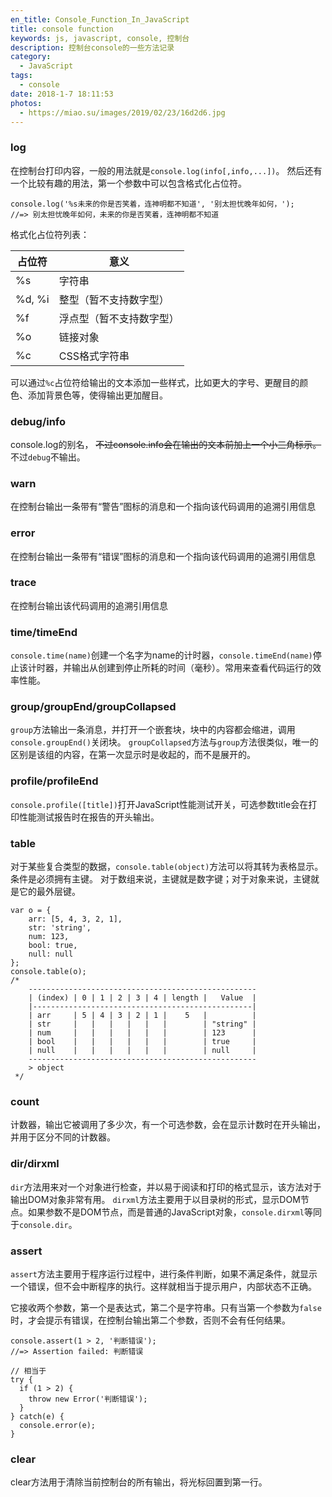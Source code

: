 ```yaml
---
en_title: Console_Function_In_JavaScript
title: console function
keywords: js, javascript, console, 控制台
description: 控制台console的一些方法记录
category:
  - JavaScript
tags:
  - console
date: 2018-1-7 18:11:53
photos:
  - https://miao.su/images/2019/02/23/16d2d6.jpg
---
```


### log

在控制台打印内容，一般的用法就是`console.log(info[,info,...])`。
然后还有一个比较有趣的用法，第一个参数中可以包含格式化占位符。

```
console.log('%s未来的你是否笑着，连神明都不知道', '别太担忧晚年如何，');
//=> 别太担忧晚年如何，未来的你是否笑着，连神明都不知道
```
<!-- more -->
<script>
  console.log('%s未来的你是否笑着，连神明都不知道', '别太担忧晚年如何，');
</script>

格式化占位符列表：

| 占位符 |          意义          |
|--------|------------------------|
|   %s   |          字符串        |
| %d, %i | 整型（暂不支持数字型） |
|   %f   |浮点型（暂不支持数字型）|
|   %o   |         链接对象       |
|   %c   |     CSS格式字符串      |

可以通过`%c`占位符给输出的文本添加一些样式，比如更大的字号、更醒目的颜色、添加背景色等，使得输出更加醒目。

<script>
  console.log('%c%s', 'color: white; font-size: 20px;', '假装隐身')
</script>

### debug/info

console.log的别名，
~~不过console.info会在输出的文本前加上一个小三角标示。~~
不过`debug`不输出。
<script>
  {
    var text = 'Without a date'
    console.debug('debug 不输出');
    console.info('info: ',text);
  }
</script>

### warn

在控制台输出一条带有“警告”图标的消息和一个指向该代码调用的追溯引用信息

<script>
  {
    var loser = '人生的败犬';
    console.warn('I am really a ', loser);
  }
</script>

### error

在控制台输出一条带有“错误”图标的消息和一个指向该代码调用的追溯引用信息

<script>
  {
    var error = '注孤生';
    console.error('%c%s%c%s', 'color: purple;', 'My Error: ', 'color: black; font: 700 22px "方正舒体", "华文行楷", simsun;', error);
  }
</script>

### trace

在控制台输出该代码调用的追溯引用信息

<script>
  (function trace() {
    console.trace('追溯调用位置')
  })();
</script>

### time/timeEnd

`console.time(name)`创建一个名字为name的计时器，`console.timeEnd(name)`停止该计时器，并输出从创建到停止所耗的时间（毫秒）。常用来查看代码运行的效率性能。

<script>
  {
    console.time('1~1000之和用时');
    var sum = 0;
    for (var i = 1; i < 1000; i++) {
      sum += i;
    }
    console.timeEnd('1~1000之和用时');
    console.log('sum: ', sum);
  }
</script>

### group/groupEnd/groupCollapsed

`group`方法输出一条消息，并打开一个嵌套块，块中的内容都会缩进，调用`console.groupEnd()`关闭块。
`groupCollapsed`方法与`group`方法很类似，唯一的区别是该组的内容，在第一次显示时是收起的，而不是展开的。

<script>
  console.group('group 1');
  console.log('%c%s', 'font-size: 22px; color: orange;', 'in group 1');
  console.groupCollapsed('collapsed group 2');
  console.warn('in collapsed group 2');
  console.groupEnd();
  console.groupEnd();
</script>

### profile/profileEnd

`console.profile([title])`打开JavaScript性能测试开关，可选参数title会在打印性能测试报告时在报告的开头输出。

<script>
  {
    function doTask() {
      doTaskA(1000);
      doTaskA(100000);
      doTaskB(10000);
      doTaskC(1000);
    }
    function doTaskA(count) {
      for(var i = 1; i < count; i++){}
    }
    function doTaskB(count) {
      for(var i = 1; i < count; i++){}
    }
    function doTaskC(count) {
      for(var i = 1; i < count; i++){}
    }
    console.profile('testTitle');
    doTask();
    console.profileEnd('testTitle');
  }
</script>

### table

对于某些复合类型的数据，`console.table(object)`方法可以将其转为表格显示。条件是必须拥有主键。
对于数组来说，主键就是数字键；对于对象来说，主键就是它的最外层键。

```
var o = {
    arr: [5, 4, 3, 2, 1],
    str: 'string',
    num: 123,
    bool: true,
    null: null
};
console.table(o);
/*
    ---------------------------------------------------
    | (index) | 0 | 1 | 2 | 3 | 4 | length |   Value  |
    |-------------------------------------------------|
    | arr     | 5 | 4 | 3 | 2 | 1 |    5   |          |
    | str     |   |   |   |   |   |        | "string" |
    | num     |   |   |   |   |   |        | 123      |
    | bool    |   |   |   |   |   |        | true     |
    | null    |   |   |   |   |   |        | null     |
    ---------------------------------------------------
    > object
 */
```

<script>
  {
    var o = {
      arr: [5, 4, 3, 2, 1],
      str: 'string',
      num: 123,
      bool: true,
      null: null
    };
    console.table(o);
  }
</script>

### count

计数器，输出它被调用了多少次，有一个可选参数，会在显示计数时在开头输出，并用于区分不同的计数器。

<script>
  {
    function count(n) {
      if (n % 2) {
        console.count('odd');
      } else {
        console.count('even');
      }
    }
    console.log('%c%s', 'font-size: 20px; color: gold; background:  DarkSlateGrey;', '记录0~10之间的奇偶数的个数')
    for (var i = 0; i < 10; i++) {
      count(i);
    }
  }
</script>

### dir/dirxml

`dir`方法用来对一个对象进行检查，并以易于阅读和打印的格式显示，该方法对于输出DOM对象非常有用。
`dirxml`方法主要用于以目录树的形式，显示DOM节点。如果参数不是DOM节点，而是普通的JavaScript对象，`console.dirxml`等同于`console.dir`。

<script>
  console.dir(document.getElementsByTagName('p')[0])
</script>

### assert

`assert`方法主要用于程序运行过程中，进行条件判断，如果不满足条件，就显示一个错误，但不会中断程序的执行。这样就相当于提示用户，内部状态不正确。

它接收两个参数，第一个是表达式，第二个是字符串。只有当第一个参数为`false`时，才会提示有错误，在控制台输出第二个参数，否则不会有任何结果。

```
console.assert(1 > 2, '判断错误');
//=> Assertion failed: 判断错误

// 相当于
try {
  if (1 > 2) {
    throw new Error('判断错误');
  }
} catch(e) {
  console.error(e);
}
```

<script>
  console.assert(true, '正确');
  console.assert(false, '错误');
</script>

### clear

clear方法用于清除当前控制台的所有输出，将光标回置到第一行。
